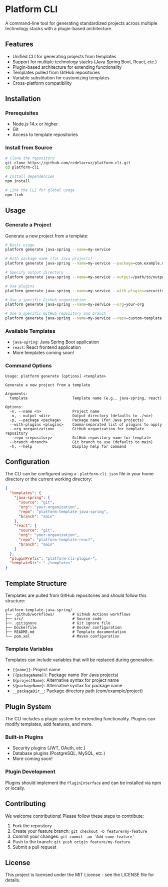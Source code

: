 # Platform CLI

A command-line tool for generating standardized projects across multiple technology stacks with a plugin-based architecture.

## Features

- Unified CLI for generating projects from templates
- Support for multiple technology stacks (Java Spring Boot, React, etc.)
- Plugin-based architecture for extending functionality
- Templates pulled from GitHub repositories
- Variable substitution for customizing templates
- Cross-platform compatibility

## Installation

### Prerequisites

- Node.js 14.x or higher
- Git
- Access to template repositories

### Install from Source

```bash
# Clone the repository
git clone https://github.com/rcdelacruz/platform-cli.git
cd platform-cli

# Install dependencies
npm install

# Link the CLI for global usage
npm link
```

## Usage

### Generate a Project

Generate a new project from a template:

```bash
# Basic usage
platform generate java-spring --name=my-service

# With package name (for Java projects)
platform generate java-spring --name=my-service --package=com.example.myservice

# Specify output directory
platform generate java-spring --name=my-service --output=/path/to/output

# Use plugins
platform generate java-spring --name=my-service --with-plugins=security-jwt,database-postgresql

# Use a specific GitHub organization
platform generate java-spring --name=my-service --org=your-org

# Use a specific GitHub repository and branch
platform generate java-spring --name=my-service --repo=custom-template --branch=develop
```

### Available Templates

- `java-spring`: Java Spring Boot application
- `react`: React frontend application
- More templates coming soon!

### Command Options

```
Usage: platform generate [options] <template>

Generate a new project from a template

Arguments:
  template                    Template name (e.g., java-spring, react)

Options:
  -n, --name <n>              Project name
  -o, --output <dir>          Output directory (defaults to ./<n>)
  -p, --package <package>     Package name (for Java projects)
  --with-plugins <plugins>    Comma-separated list of plugins to apply
  --org <organization>        GitHub organization for template repository
  --repo <repository>         GitHub repository name for template
  --branch <branch>           Git branch to use (defaults to main)
  -h, --help                  Display help for command
```

## Configuration

The CLI can be configured using a `.platform-cli.json` file in your home directory or the current working directory:

```json
{
  "templates": {
    "java-spring": {
      "source": "git",
      "org": "your-organization",
      "repo": "platform-template-java-spring",
      "branch": "main"
    },
    "react": {
      "source": "git",
      "org": "your-organization",
      "repo": "platform-template-react",
      "branch": "main"
    }
  },
  "pluginPrefix": "platform-cli-plugin-",
  "templateDir": "./templates"
}
```

## Template Structure

Templates are pulled from GitHub repositories and should follow this structure:

```
platform-template-java-spring/
├── .github/workflows/        # GitHub Actions workflows
├── src/                      # Source code
├── .gitignore                # Git ignore file
├── Dockerfile                # Docker configuration
├── README.md                 # Template documentation
└── pom.xml                   # Maven configuration
```

### Template Variables

Templates can include variables that will be replaced during generation:

- `{{name}}`: Project name
- `{{packageName}}`: Package name (for Java projects)
- `${projectName}`: Alternative syntax for project name
- `${packageName}`: Alternative syntax for package name
- `__packageDir__`: Package directory path (com/example/project)

## Plugin System

The CLI includes a plugin system for extending functionality. Plugins can modify templates, add features, and more.

### Built-in Plugins

- Security plugins (JWT, OAuth, etc.)
- Database plugins (PostgreSQL, MySQL, etc.)
- More coming soon!

### Plugin Development

Plugins should implement the `PluginInterface` and can be installed via npm or locally.

## Contributing

We welcome contributions! Please follow these steps to contribute:

1. Fork the repository
2. Create your feature branch: `git checkout -b feature/my-feature`
3. Commit your changes: `git commit -am 'Add some feature'`
4. Push to the branch: `git push origin feature/my-feature`
5. Submit a pull request

## License

This project is licensed under the MIT License - see the LICENSE file for details.
